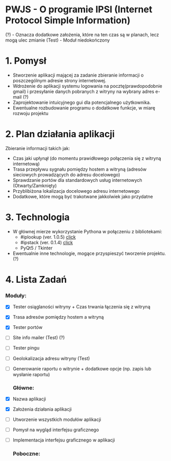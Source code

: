 # PWJS - O programie  IPSI (Internet Protocol Simple Information)
(?) - Oznacza dodatkowe założenia, które na ten czas są w planach, lecz mogą ulec zmianie
(Test) - Moduł niedokończony
# 1. Pomysł 
- Stworzenie aplikacji mającej za zadanie zbieranie informacji o poszczególnym adresie strony internetowej.
- Wdrożenie do aplikacji systemu logowania na pocztę(prawdopodobnie gmail) i przesyłanie danych pobranych z witryny na wybrany adres e-mail (?)
- Zaprojektowanie intuicyjnego gui dla potencjalnego użytkownika. 
- Ewentualne rozbudowanie programu o dodatkowe funkcje, w miarę rozwoju projektu 
# 2. Plan działania aplikacji
Zbieranie informacji takich jak:
- Czas jaki upłynął (do momentu prawidłowego połączenia się z witryną internetową)
- Trasa przepływu sygnału pomiędzy hostem a witryną (adresów sieciowych prowadzących do adresu docelowego)
- Sprawdzanie portów dla standardowych usług internetowych (Otwarty/Zamknięty)
- Przyblibiżona lokalizacja docelowego adresu internetowego
- Dodatkowe, które mogą być trakotwane jakkolwiek jako przydatne 
# 3. Technologia 
- W głównej mierze wykorzystanie Pythona w połączeniu z bibliotekami:
  - #iplookup (ver. 1.0.5) [click](https://pypi.org/project/iplookup/) 
  - #ipstack  (ver. 0.1.4) [click](https://pypi.org/project/ipstack/)
  - PyQt5 / Tkinter
- Ewentualnie inne technologie, mogące przyspieszyć tworzenie projektu. (?)
# 4. Lista Zadań
  ### Moduły:
- [x] Tester osiąglaności witryny + Czas trwania łączenia się z witryną
- [x] Trasa adresów pomiędzy hostem a witryną 
- [x] Tester portów
- [ ] Site info mailer (Test) (?)
- [ ] Tester pingu 
- [ ] Geolokalizacja adresu witryny (Test) 
- [ ] Generowanie raportu o witrynie + dodatkowe opcje (np. zapis lub wysłanie raportu)
  
  ### Główne:
- [x] Nazwa aplikacji
- [x] Założenia działania aplikacji
- [ ] Utworzenie wszystkich modułów aplikacji
- [ ] Pomysł na wygląd interfejsu graficznego
- [ ] Implementacja interfejsu graficznego w aplikacji
  
  ### Poboczne:





